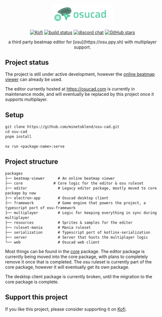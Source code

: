 <p align="center">
  <a href="https://osucad.com">
    <img width="200" src="./packages/resources/resources-raw/textures/logo-text.png">
  </a>
</p>

<p align="center">
  <a href="https://ko-fi.com/maarvin"><img src="https://img.shields.io/badge/Kofi-F16061.svg?logo=ko-fi&logoColor=white" alt="Kofi"></a>
  <a href="https://github.com/minetoblend/osu-cad/actions/workflows/ci.yml"><img src="https://github.com/minetoblend/osu-cad/actions/workflows/ci.yml/badge.svg?branch=master" alt="build status"></a>
  <a href="https://discord.gg/JYFTaYDSC6"><img src="https://img.shields.io/badge/chat-discord-blue?style=flat&logo=discord" alt="discord chat"></a>
  <a href="https://github.com/minetoblend/osu-cad" target="__blank"><img alt="GitHub stars" src="https://img.shields.io/github/stars/minetoblend/osu-cad?style=social"></a>
</p>

<p align="center">
a third party beatmap editor for [osu](https://osu.ppy.sh) with multiplayer support.
</p>

## Project status

The project is still under active development, however the [online beatmap viewer](https://viewer.osucad.com) can already be used.

The editor currently hosted at https://osucad.com is currently in maintenance mode, and will eventually be
replaced by this project once it supports multiplayer.

## Setup

```
git clone https://github.com/minetoblend/osu-cad.git
cd osu-cad
pnpm install

nx run <package-name>:serve
```

## Project structure

```tree
packages           
├── beatmap-viewer      # An online beatmap viewer
├── core              # Core logic for the editor & osu ruleset
├── editor              # Legacy editor package, mostly moved to core package by now
├── electron-app        # Osucad desktop client
├── framework           # Game engine that powers the project, a typescript port of osu-framework
├── multiplayer         # Logic for keeping everything in sync during multiplayer
├── resources           # Sprites & samples for the editor
├── ruleset-mania       # Mania ruleset
├── serialization       # Typescript port of kotlinx-serialization
├── server              # Server that hosts the multiplayer logic
└── web                 # Osucad web client
```

Most things can be found in the [core](./packages/core) package.
The editor package is currently being moved into the core package, with plans to completely remove it once that is completed.
The osu ruleset is currently part of the core package, however it will eventually get its own package.

The desktop client package is currently broken, until the migration to the core package is complete.

## Support this project

If you like this project, please consider supporting it on [Kofi](https://ko-fi.com/maarvin).
